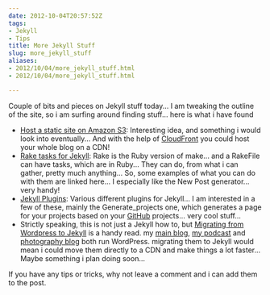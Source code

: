 ```yaml
---
date: 2012-10-04T20:57:52Z
tags:
- Jekyll
- Tips
title: More Jekyll Stuff
slug: more_jekyll_stuff
aliases:
- 2012/10/04/more_jekyll_stuff.html
- 2012/10/04/more_jekyll_stuff.html

---
```

 
 
 

Couple of bits and pieces on Jekyll stuff today... I am tweaking the outline of the site, so i am surfing around finding stuff... here is what i have found

* [Host a static site on Amazon S3][1]: Interesting idea, and something i would look into eventually... And with the help of [CloudFront][2] you could host your whole blog on a CDN!
* [Rake tasks for Jekyll][3]: Rake is the Ruby version of make... and a RakeFile can have tasks, which are in Ruby... They can do, from what i can gather, pretty much anything... So, some examples of what you can do with them are linked here... I especially like the New Post generator... very handy!
* [Jekyll Plugins][4]: Various different plugins for Jekyll... I am interested in a few of these, mainly the Generate_projects one, which generates a page for your projects based on your [GitHub][5] projects... very cool stuff...
* Strictly speaking, this is not just a Jekyll how to, but [Migrating from Wordpress to Jekyll][5] is a handy read. my [main blog][6], [my podcast][8] and [photography blog][7] both run WordPress. migrating them to Jekyll would mean i could move them directly to a CDN and make things a lot faster... Maybe something i plan doing soon...

If you have any tips or tricks, why not leave a comment and i can add them to the post.

[1]:http://www.layouts-the.me/2011/03/16/hosting-on-amazon-s3/
[2]:http://aws.amazon.com/cloudfront
[3]:http://www.layouts-the.me/rake/2011/04/23/rake_tasks_for_jekyll/
[4]:http://recursive-design.com/projects/jekyll-plugins/
[5]:http://vitobotta.com/how-to-migrate-from-wordpress-to-jekyll/
[6]:http://blog.lotas-smartman.net
[7]:http://geekphotographer.com
[8]:http://podcast.tiernanotoole.ie